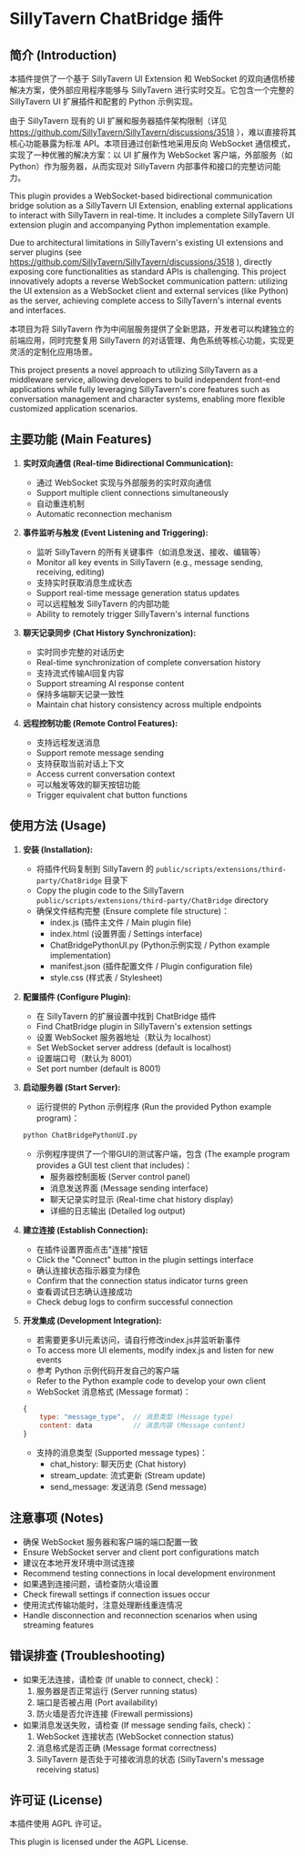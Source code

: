 # SillyTavern ChatBridge 插件

## 简介 (Introduction)

本插件提供了一个基于 SillyTavern UI Extension 和 WebSocket 的双向通信桥接解决方案，使外部应用程序能够与 SillyTavern 进行实时交互。它包含一个完整的 SillyTavern UI 扩展插件和配套的 Python 示例实现。

由于 SillyTavern 现有的 UI 扩展和服务器插件架构限制（详见 <https://github.com/SillyTavern/SillyTavern/discussions/3518> ），难以直接将其核心功能暴露为标准 API。本项目通过创新性地采用反向 WebSocket 通信模式，实现了一种优雅的解决方案：以 UI 扩展作为 WebSocket 客户端，外部服务（如 Python）作为服务器，从而实现对 SillyTavern 内部事件和接口的完整访问能力。

This plugin provides a WebSocket-based bidirectional communication bridge solution as a SillyTavern UI Extension, enabling external applications to interact with SillyTavern in real-time. It includes a complete SillyTavern UI extension plugin and accompanying Python implementation example.

Due to architectural limitations in SillyTavern's existing UI extensions and server plugins (see <https://github.com/SillyTavern/SillyTavern/discussions/3518> ), directly exposing core functionalities as standard APIs is challenging. This project innovatively adopts a reverse WebSocket communication pattern: utilizing the UI extension as a WebSocket client and external services (like Python) as the server, achieving complete access to SillyTavern's internal events and interfaces.

本项目为将 SillyTavern 作为中间层服务提供了全新思路，开发者可以构建独立的前端应用，同时完整复用 SillyTavern 的对话管理、角色系统等核心功能，实现更灵活的定制化应用场景。

This project presents a novel approach to utilizing SillyTavern as a middleware service, allowing developers to build independent front-end applications while fully leveraging SillyTavern's core features such as conversation management and character systems, enabling more flexible customized application scenarios.

## 主要功能 (Main Features)

1. **实时双向通信 (Real-time Bidirectional Communication):**
    * 通过 WebSocket 实现与外部服务的实时双向通信
    * Support multiple client connections simultaneously 
    * 自动重连机制
    * Automatic reconnection mechanism

2. **事件监听与触发 (Event Listening and Triggering):**
    * 监听 SillyTavern 的所有关键事件（如消息发送、接收、编辑等）
    * Monitor all key events in SillyTavern (e.g., message sending, receiving, editing)
    * 支持实时获取消息生成状态
    * Support real-time message generation status updates
    * 可以远程触发 SillyTavern 的内部功能
    * Ability to remotely trigger SillyTavern's internal functions

3. **聊天记录同步 (Chat History Synchronization):**
    * 实时同步完整的对话历史
    * Real-time synchronization of complete conversation history
    * 支持流式传输AI回复内容
    * Support streaming AI response content
    * 保持多端聊天记录一致性
    * Maintain chat history consistency across multiple endpoints

4. **远程控制功能 (Remote Control Features):**
    * 支持远程发送消息
    * Support remote message sending
    * 支持获取当前对话上下文
    * Access current conversation context
    * 可以触发等效的聊天按钮功能
    * Trigger equivalent chat button functions

## 使用方法 (Usage)

1. **安装 (Installation):**
    * 将插件代码复制到 SillyTavern 的 `public/scripts/extensions/third-party/ChatBridge` 目录下
    * Copy the plugin code to the SillyTavern `public/scripts/extensions/third-party/ChatBridge` directory
    * 确保文件结构完整 (Ensure complete file structure)：
        - index.js (插件主文件 / Main plugin file)
        - index.html (设置界面 / Settings interface)
        - ChatBridgePythonUI.py (Python示例实现 / Python example implementation)
        - manifest.json (插件配置文件 / Plugin configuration file)
        - style.css (样式表 / Stylesheet)

2. **配置插件 (Configure Plugin):**
    * 在 SillyTavern 的扩展设置中找到 ChatBridge 插件
    * Find ChatBridge plugin in SillyTavern's extension settings
    * 设置 WebSocket 服务器地址（默认为 localhost）
    * Set WebSocket server address (default is localhost)
    * 设置端口号（默认为 8001）
    * Set port number (default is 8001)

3. **启动服务器 (Start Server):**
    * 运行提供的 Python 示例程序 (Run the provided Python example program)：
    ```bash
    python ChatBridgePythonUI.py
    ```
    * 示例程序提供了一个带GUI的测试客户端，包含 (The example program provides a GUI test client that includes)：
        - 服务器控制面板 (Server control panel)
        - 消息发送界面 (Message sending interface)
        - 聊天记录实时显示 (Real-time chat history display)
        - 详细的日志输出 (Detailed log output)

4. **建立连接 (Establish Connection):**
    * 在插件设置界面点击"连接"按钮
    * Click the "Connect" button in the plugin settings interface
    * 确认连接状态指示器变为绿色
    * Confirm that the connection status indicator turns green
    * 查看调试日志确认连接成功
    * Check debug logs to confirm successful connection

5. **开发集成 (Development Integration):**
    * 若需要更多UI元素访问，请自行修改index.js并监听新事件
    * To access more UI elements, modify index.js and listen for new events
    * 参考 Python 示例代码开发自己的客户端
    * Refer to the Python example code to develop your own client
    * WebSocket 消息格式 (Message format)：
    ```javascript
    {
        type: "message_type",  // 消息类型 (Message type)
        content: data          // 消息内容 (Message content)
    }
    ```
    * 支持的消息类型 (Supported message types)：
        - chat_history: 聊天历史 (Chat history)
        - stream_update: 流式更新 (Stream update)
        - send_message: 发送消息 (Send message)

## 注意事项 (Notes)

* 确保 WebSocket 服务器和客户端的端口配置一致
* Ensure WebSocket server and client port configurations match
* 建议在本地开发环境中测试连接
* Recommend testing connections in local development environment
* 如果遇到连接问题，请检查防火墙设置
* Check firewall settings if connection issues occur
* 使用流式传输功能时，注意处理断线重连情况
* Handle disconnection and reconnection scenarios when using streaming features

## 错误排查 (Troubleshooting)

* 如果无法连接，请检查 (If unable to connect, check)：
    1. 服务器是否正常运行 (Server running status)
    2. 端口是否被占用 (Port availability)
    3. 防火墙是否允许连接 (Firewall permissions)
* 如果消息发送失败，请检查 (If message sending fails, check)：
    1. WebSocket 连接状态 (WebSocket connection status)
    2. 消息格式是否正确 (Message format correctness)
    3. SillyTavern 是否处于可接收消息的状态 (SillyTavern's message receiving status)

## 许可证 (License)

本插件使用 AGPL 许可证。

This plugin is licensed under the AGPL License.
